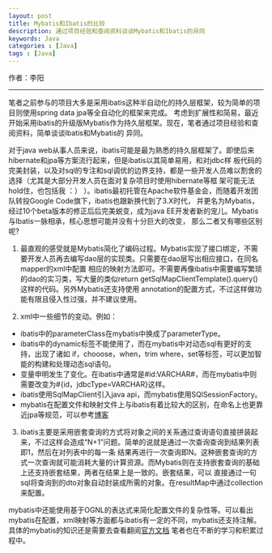 ```yaml
---
layout: post
title: Mybatis和Ibatis的比较
description: 通过项目经验和查阅资料谈谈Mybatis和Ibatis的异同
keywords: Java
categories : [Java]
tags : [Java]
---
```


作者：李阳

-------------------

笔者之前参与的项目大多是采用ibatis这种半自动化的持久层框架，较为简单的项目则使用spring data jpa等全自动化的框架来完成。
考虑到扩展性和简易，最近开始采用ibatis的升级版Mybatis作为持久层框架。现在，笔者通过项目经验和查阅资料，简单谈谈Ibatis和Mybatis的
异同。

对于java web从事人员来说，ibatis可能是最为熟悉的持久层框架了。即使后来hibernate和jpa等方案流行起来，但是ibatis以其简单易用，和对jdbc样
板代码的完美封装，以及对sql的专注和sql调优的边界支持，都是一些开发人员难以割舍的选择（尤其是大部分开发人员在面对复杂项目时使用hibernate等框
架可能无法hold住，也包括我 ：） ）。ibatis最初托管在Apache软件基金会，而随着开发团队转投Google Code旗下，ibatis也跟新换代到了3.X时代，
并更名为Mybatis，经过10个beta版本的修正后后完美蜕变，成为java EE开发者新的宠儿。Mybatis与Ibatis一脉相承，核心思想可能并没有十分巨大的改变，
那么二者又有哪些区别呢?

1.  最直观的感受就是Mybatis简化了编码过程。Mybatis实现了接口绑定，不需要开发人员再去编写dao层的实现类。只需要在dao层写出相应接口，在同名mapper的xml中配置
相应的映射方法即可。不需要再像ibatis中需要编写繁琐的dao的实习类，写大量的类似return getSqlMapClientTemplate().query()这样的代码。另外Mybatis还支持使用
annotation的配置方式，不过这样做功能有限且侵入性过强，并不建议使用。

2.  xml中一些细节的变动。例如：
  - ibatis中的parameterClass在mybatis中换成了parameterType。
  - ibatis中的dynamic标签不能使用了，而在mybatis中对动态sql有更好的支持，出现了诸如 if，chooose，when，trim
  where，set等标签，可以更加智能的构建和处理动态sql语句。
  - 变量申明发生了变化。在ibatis中通常是#id:VARCHAR#，而在mybatis中则需要改变为#{id，jdbcType=VARCHAR}这样。
  - ibatis使用SqlMapClient引入java api，而mybatis使用SQlSessionFactory。
  - mybatis在配置文件和映射文件上与ibatis有着比较大的区别，在命名上也更靠近jpa等规范，可以参考[博客](http://wenku.baidu.com/link?url=Qg4xACoYfcfvOqzLzPWYPmU-R2lDoETJFfxk-HQnHBZ-U3Llmp2zxZ51_QXhC-HbMHVzNWBT98Etx-lljv2UH55OQasAdfUl8ICzF_Rik83)
  
3.  ibatis主要是采用嵌套查询的方式将对象之间的关系通过查询语句直接拼装起来，不过这样会造成“N+1”问题。简单的说就是通过一次查询查询到结果列表即1，然后在对列表中的每一条
结果再进行一次查询即N。这种嵌套查询的方式一次查询就可能消耗大量的计算资源。而Mybatis则在支持嵌套查询的基础上还支持嵌套结果，两者在结果上是一致的。嵌套结果，可以
直接通过一句sql将查询到的dto对象自动封装成所需的对象。在resultMap中通过collection来配置。


mybatis中还能使用基于OGNL的表达式来简化配置文件的复杂性等。可以看出mybatis在配置，xml映射等方面都与ibatis有一定的不同，mybatis还支持注解。具体的mybatis的知识还是需要去查看翻阅[官方文档](http://www.mybatis.org/mybatis-3/zh/sqlmap-xml.html#select)
笔者也在不断的学习和积累过程中。










  	
 
  
  
 
  
  
  
